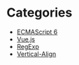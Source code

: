 # Categories

* [ECMAScript 6](https://github.com/robinslee/My-learning-notes/blob/master/ES6.md)
* [Vue.js](https://github.com/robinslee/My-learning-notes/blob/master/Vue.js.md)
* [RegExp](https://github.com/robinslee/My-learning-notes/blob/master/RegExp.md)
* [Vertical-Align](https://github.com/robinslee/My-learning-notes/blob/master/Vertical-align/Vertical-align.md)